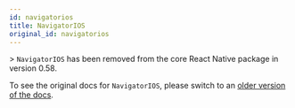 ```yaml
---
id: navigatorios
title: NavigatorIOS
original_id: navigatorios
---
```


&gt; `NavigatorIOS` has been removed from the core React Native package in version 0.58.

To see the original docs for `NavigatorIOS`, please switch to an [older version of the docs](/docs/0.57/navigatorios).
